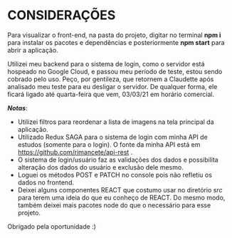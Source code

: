 
# CONSIDERAÇÕES

Para visualizar o front-end, na pasta do projeto, digitar no terminal **npm i** para instalar os pacotes e dependências e posteriormente **npm start** para abrir a aplicação.

Utilizei meu backend para o sistema de login, como o servidor está hospeado no Google Cloud, e passou meu período de teste, estou sendo cobrado pelo uso. Peço, por gentileza, que retornem a Claudette após analisado meu teste para eu desligar o servidor. De qualquer forma, ele ficará ligado até quarta-feira que vem, 03/03/21 em horário comercial.

***Notas***:
- Utilizei filtros para reordenar a lista de imagens na tela principal da aplicação.
- Utilizado Redux SAGA para o sistema de login com minha API de estudos (somente para o login). O fonte da minha API está em https://github.com/rimancete/api-rest .
- O sistema de login/usuário faz as validações dos dados e possibilita alteração dos dados do usuário e exclusão dele mesmo.
- Loguei os métodos POST e PATCH no console pois não refletiu os dados no frontend.
- Deixei alguns componentes REACT que costumo usar no diretório *src* para terem uma ideia do que eu conheço de REACT. Do mesmo modo, também deixei mais pacotes node do que o necessário para esse projeto.

Obrigado pela oportunidade :)
